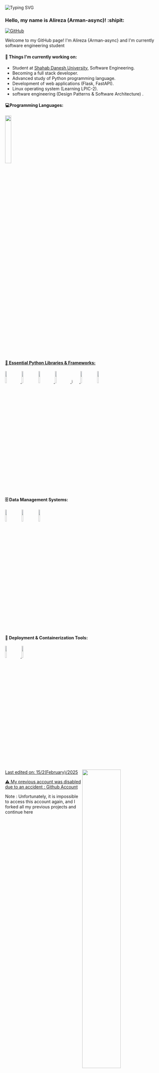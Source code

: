<!--Title @bastndev-->
![Typing SVG](https://readme-typing-svg.herokuapp.com/?color=00b3ff&size=35&center=true&vCenter=true&width=1000&lines=HELLO👋;I'm+from+Iran'm+18+years+old;my+name+is+Alireza(arman-async);Welcome!) 

### Hello, my name is Alireza (Arman-async)! :shipit:

[![GitHub](https://img.shields.io/badge/-Github-000?style=flat&logo=Github&logoColor=white)](https://github.com/alireza01100011)


Welcome to my GitHub page! I'm Alireza {Arman-async} and I'm currently software engineering student


#### 🌱 Things I'm currently working on:
  - Student at [Shahab Danesh University](https://shdu.ac.ir/), Software Engineering.
  - Becoming a full stack developer.
  - Advanced study of Python programming language.
  - Development of web applications (Flask, FastAPI).
  - Linux operating system (Learning LPIC-2).
  - software engineering (Design Patterns & Software Architecture) .
  

#### :computer:Programming Languages: 
<a width="20%" href="https://python.org"><img width="20%" src="https://www.vectorlogo.zone/logos/python/python-ar21.svg">

#### :toolbox: Essential Python Libraries & Frameworks:
<a width="10%" href="https://flask.palletsprojects.com/"><img width="10%" src="https://www.vectorlogo.zone/logos/palletsprojects_flask/palletsprojects_flask-ar21.svg">
<a width="10%" href="https://fastapi.tiangolo.com/"><img width="10%" src="https://github.com/user-attachments/assets/06abc5d5-485e-4933-9722-032aba3b109c"></a>
<a width="10%" href="https://www.sqlalchemy.org"><img width="10%" src="https://upload.wikimedia.org/wikipedia/commons/thumb/d/d7/SQLAlchemy.svg/512px-SQLAlchemy.svg.png">
<a width="10%" href="https://docs.pytest.org/en/stable/"><img width="10%" src="https://www.vectorlogo.zone/logos/pytest/pytest-ar21~bgwhite.svg">
<a width="10%" href="https://docs.pydantic.dev/latest/"><img width="5%" src="https://github.com/user-attachments/assets/c3401787-7caa-41d7-be55-0e36a0062173">
<a href="https://doc.qt.io/qtforpython-6/"><img width="10%" src="https://www.logo.wine/a/logo/PyQt/PyQt-Logo.wine.svg"></a>
<a href="https://docs.celeryq.dev/en/stable/"><img width="10%" src="https://github.com/user-attachments/assets/efb49ccc-e2fb-4ae2-a072-58837d2a87bf"></img></a>



#### :file_cabinet: Data Management Systems:
<a width="10%" href="https://redis.io"><img width="10%"  src="https://www.vectorlogo.zone/logos/redis/redis-ar21.svg"></a>
<a width="10%" href="https://sqlite.org"><img width="10%"  src="https://www.vectorlogo.zone/logos/sqlite/sqlite-ar21.svg"></a>
<a width="10%" href="https://www.mysql.com/"><img width="10%"  src="https://www.vectorlogo.zone/logos/mysql/mysql-ar21~bgwhite.svg"></a>



#### :rocket: Deployment & Containerization Tools:
<a width="10%" href="https://www.docker.com"><img width="10%"  src="https://www.vectorlogo.zone/logos/docker/docker-ar21.svg">
<a width="10%" href="https://nginx.org"><img width="10%"  src="https://www.vectorlogo.zone/logos/nginx/nginx-ar21.svg">



<p>
  
  <img width="50%" align="right" src="https://github-readme-stats.vercel.app/api?username=arman-async&show_icons=true&hide_border=true" />


Last edited on: 15/2(February)/2025


⚠️ My previous account was disabled due to an accident :
  <a href="https://github.com/alireza01100011">Github Account</a>
  <br/>

  <p>Note : Unfortunately, it is impossible to access this account again, and I forked all my previous projects and continue here</p>
